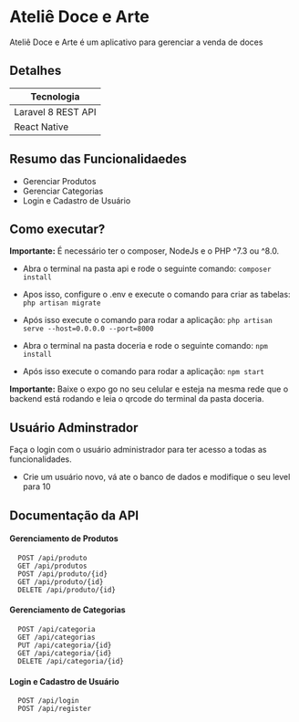 # Ateliê Doce e Arte

Ateliê Doce e Arte é um aplicativo para gerenciar a venda de doces

## Detalhes
| Tecnologia |
|---|
| Laravel 8 REST API
| React Native

## Resumo das Funcionalidaedes
- Gerenciar Produtos
- Gerenciar Categorias
- Login e Cadastro de Usuário

## Como executar?
**Importante:** É necessário ter o composer, NodeJs e o PHP ^7.3 ou ^8.0.
- Abra o terminal na pasta api e rode o seguinte comando: 
``` composer install ```
- Apos isso, configure o .env e execute o comando para criar as tabelas: 
``` php artisan migrate ```
- Após isso execute o comando para rodar a aplicação:
``` php artisan serve --host=0.0.0.0 --port=8000 ```

- Abra o terminal na pasta doceria e rode o seguinte comando: 
``` npm install ```
- Após isso execute o comando para rodar a aplicação: 
``` npm start ```

**Importante:** Baixe o expo go no seu celular e esteja na mesma rede que o backend está rodando e leia o qrcode do terminal da pasta doceria.

## Usuário Adminstrador
Faça o login com o usuário administrador para ter acesso a todas as funcionalidades. 

- Crie um usuário novo, vá ate o banco de dados e modifique o seu level para 10

## Documentação da API

#### Gerenciamento de Produtos

```http 
  POST /api/produto
  GET /api/produtos
  POST /api/produto/{id}
  GET /api/produto/{id}
  DELETE /api/produto/{id}
```

#### Gerenciamento de Categorias

```http 
  POST /api/categoria
  GET /api/categorias
  PUT /api/categoria/{id}
  GET /api/categoria/{id}
  DELETE /api/categoria/{id}
```

#### Login e Cadastro de Usuário

```http 
  POST /api/login
  POST /api/register
```
